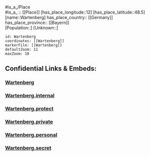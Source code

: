 ﻿---
location: [48.5,12] 
mapzoom: [7,12] 
mapmarker: city 
type: City
tags:
- geo/City


SpocWebEntityId: 35459
isDeleted: false
confidential: public

---
#is_a_/Place  
#is_a_ :: [[Place]] 
[has_place_longitude::12] 
[has_place_latitude::48.5] 
[name::Wartenberg] 
has_place_country:: [[Germany]]  
has_place_province:: [[Bayern]]  
[Population::] 
[Unknown::] 


```leaflet
id: Wartenberg
coordinates: [[Wartenberg]] 
markerFile: [[Wartenberg]] 
defaultZoom: 11 
maxZoom: 18
```


## Confidential Links & Embeds: 

### [Wartenberg](/_public/Earth/Continent/Europe/Europe~Central/Germany/Germany~West/Bayern/counties~Bayern/Landshut/cities~Landshut/Bruckberg/City/Wartenberg.md) 

### [Wartenberg.internal](/_internal/Earth/Continent/Europe/Europe~Central/Germany/Germany~West/Bayern/counties~Bayern/Landshut/cities~Landshut/Bruckberg/City/Wartenberg.internal.md) 

### [Wartenberg.protect](/_protect/Earth/Continent/Europe/Europe~Central/Germany/Germany~West/Bayern/counties~Bayern/Landshut/cities~Landshut/Bruckberg/City/Wartenberg.protect.md) 

### [Wartenberg.private](/_private/Earth/Continent/Europe/Europe~Central/Germany/Germany~West/Bayern/counties~Bayern/Landshut/cities~Landshut/Bruckberg/City/Wartenberg.private.md) 

### [Wartenberg.personal](/_personal/Earth/Continent/Europe/Europe~Central/Germany/Germany~West/Bayern/counties~Bayern/Landshut/cities~Landshut/Bruckberg/City/Wartenberg.personal.md) 

### [Wartenberg.secret](/_secret/Earth/Continent/Europe/Europe~Central/Germany/Germany~West/Bayern/counties~Bayern/Landshut/cities~Landshut/Bruckberg/City/Wartenberg.secret.md) 
